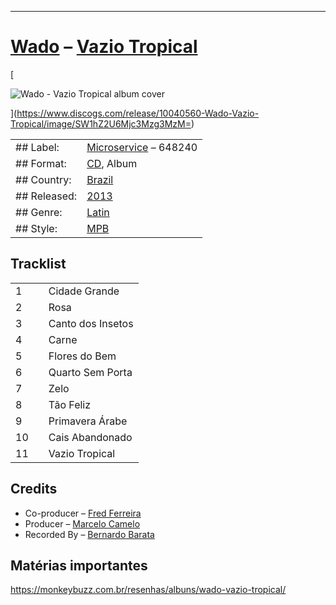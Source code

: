 ___
# [Wado](https://www.discogs.com/artist/1875521-Wado) – [Vazio Tropical](https://open.spotify.com/album/6d4jDRwj5SXYTKB4e0gj0d)

[

![Wado - Vazio Tropical album cover](https://i.discogs.com/MO8EOx75sRUeHyrXEiVCXvCuddVWQ8YRjfP5klFB8VI/rs:fit/g:sm/q:40/h:300/w:300/czM6Ly9kaXNjb2dz/LWRhdGFiYXNlLWlt/YWdlcy9SLTEwMDQw/NTYwLTE0OTA1Njk4/NDctNTg3NS5qcGVn.jpeg)

](https://www.discogs.com/release/10040560-Wado-Vazio-Tropical/image/SW1hZ2U6Mjc3Mzg3MzM=)

|   |   |
|---|---|
|## Label:|[Microservice](https://www.discogs.com/label/266707-Microservice) – 648240|
|## Format:|[CD](https://www.discogs.com/search/?format_exact=CD), Album|
|## Country:|[Brazil](https://www.discogs.com/search/?country=Brazil)|
|## Released:|[2013](https://www.discogs.com/search/?decade=2010&year=2013)|
|## Genre:|[Latin](https://www.discogs.com/genre/latin)|
|## Style:|[MPB](https://www.discogs.com/style/mpb)|

## Tracklist

|   |   |   |
|---|---|---|
|1||Cidade Grande|
|2||Rosa|
|3||Canto dos Insetos|
|4||Carne|
|5||Flores do Bem|
|6||Quarto Sem Porta|
|7||Zelo|
|8||Tão Feliz|
|9||Primavera Árabe|
|10||Cais Abandonado|
|11||Vazio Tropical|

## Credits

- Co-producer – [Fred Ferreira](https://www.discogs.com/artist/1806389-Fred-Ferreira)
- Producer – [Marcelo Camelo](https://www.discogs.com/artist/702210-Marcelo-Camelo)
- Recorded By – [Bernardo Barata](https://www.discogs.com/artist/1582903-Bernardo-Barata)

## Matérias importantes
https://monkeybuzz.com.br/resenhas/albuns/wado-vazio-tropical/